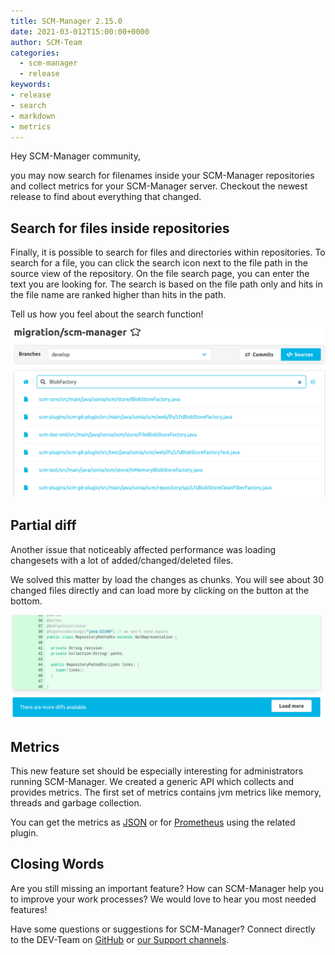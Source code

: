 ```yaml
---
title: SCM-Manager 2.15.0
date: 2021-03-012T15:00:00+0000
author: SCM-Team
categories:
  - scm-manager
  - release
keywords:
- release
- search
- markdown
- metrics
---
```


Hey SCM-Manager community,

you may now search for filenames inside your SCM-Manager repositories and collect metrics for your SCM-Manager server. 
Checkout the newest release to find about everything that changed.

## Search for files inside repositories

Finally, it is possible to search for files and directories within repositories.
To search for a file, you can click the search icon next to the file path in the source view of the repository.
On the file search page, you can enter the text you are looking for.
The search is based on the file path only and hits in the file name are ranked higher than hits in the path.

Tell us how you feel about the search function!

![search](./assets/search.png)

## Partial diff
Another issue that noticeably affected performance was loading changesets with a lot of added/changed/deleted files.

We solved this matter by load the changes as chunks.
You will see about 30 changed files directly and can load more by clicking on the button at the bottom.

![more_diffs](./assets/more_diffs.png)

## Metrics
This new feature set should be especially interesting for administrators running SCM-Manager. 
We created a generic API which collects and provides metrics. 
The first set of metrics contains jvm metrics like memory, threads and garbage collection.

You can get the metrics as [JSON](https://scm-manager.org/plugins/scm-metrics-json-plugin/) or for [Prometheus](https://scm-manager.org/plugins/scm-metrics-prometheus-plugin/) using the related plugin.

## Closing Words

Are you still missing an important feature? How can SCM-Manager help you to improve your work processes? We would love to hear you most needed features!

Have some questions or suggestions for SCM-Manager? Connect directly to the DEV-Team on [GitHub](https://github.com/scm-manager/scm-manager/) or [our Support channels](https://www.scm-manager.org/support/).

